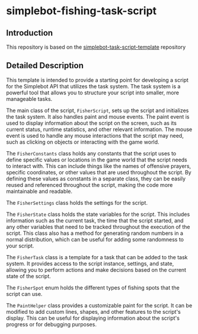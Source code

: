 # simplebot-fishing-task-script
## Introduction
This repository is based on the [simplebot-task-script-template](https://github.com/the-reminisce/simplebot-task-script-template) repository

## Detailed Description

This template is intended to provide a starting point for developing a script for the Simplebot API that utilizes the task system. The task system is a powerful tool that allows you to structure your script into smaller, more manageable tasks.

The main class of the script, `FisherScript`, sets up the script and initializes the task system. It also handles paint and mouse events. The paint event is used to display information about the script on the screen, such as its current status, runtime statistics, and other relevant information. The mouse event is used to handle any mouse interactions that the script may need, such as clicking on objects or interacting with the game world.

The `FisherConstants` class holds any constants that the script uses to define specific values or locations in the game world that the script needs to interact with. This can include things like the names of offensive prayers, specific coordinates, or other values that are used throughout the script. By defining these values as constants in a separate class, they can be easily reused and referenced throughout the script, making the code more maintainable and readable.

The `FisherSettings` class holds the settings for the script.

The `FisherState` class holds the state variables for the script. This includes information such as the current task, the time that the script started, and any other variables that need to be tracked throughout the execution of the script. This class also has a method for generating random numbers in a normal distribution, which can be useful for adding some randomness to your script.

The `FisherTask` class is a template for a task that can be added to the task system. It provides access to the script instance, settings, and state, allowing you to perform actions and make decisions based on the current state of the script.

The `FisherSpot` enum holds the different types of fishing spots that the script can use.

The `PaintHelper` class provides a customizable paint for the script. It can be modified to add custom lines, shapes, and other features to the script's display. This can be useful for displaying information about the script's progress or for debugging purposes.
